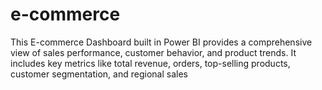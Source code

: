 # e-commerce
This E-commerce Dashboard built in Power BI provides a comprehensive view of sales performance, customer behavior, and product trends. It includes key metrics like total revenue, orders, top-selling products, customer segmentation, and regional sales
